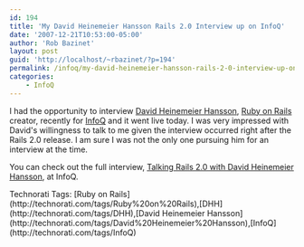 ```yaml
---
id: 194
title: 'My David Heinemeier Hansson Rails 2.0 Interview up on InfoQ'
date: '2007-12-21T10:53:00-05:00'
author: 'Rob Bazinet'
layout: post
guid: 'http://localhost/~rbazinet/?p=194'
permalink: /infoq/my-david-heinemeier-hansson-rails-2-0-interview-up-on-infoq/
categories:
    - InfoQ
---
```


I had the opportunity to interview [David Heinemeier Hansson](http://en.wikipedia.org/wiki/DHH), [Ruby on Rails](http://www.rubyonrails.org/) creator, recently for [InfoQ](http://www.infoq.com/) and it went live today. I was very impressed with David's willingness to talk to me given the interview occurred right after the Rails 2.0 release. I am sure I was not the only one pursuing him for an interview at the time.

You can check out the full interview, [Talking Rails 2.0 with David Heinemeier Hansson](http://www.infoq.com/articles/ruby20-dhh-interview), at InfoQ.

<div class="wlWriterSmartContent" style="display:inline;float:none;margin:0;padding:0;">Technorati Tags: [Ruby on Rails](http://technorati.com/tags/Ruby%20on%20Rails),[DHH](http://technorati.com/tags/DHH),[David Heinemeier Hansson](http://technorati.com/tags/David%20Heinemeier%20Hansson),[InfoQ](http://technorati.com/tags/InfoQ)</div>